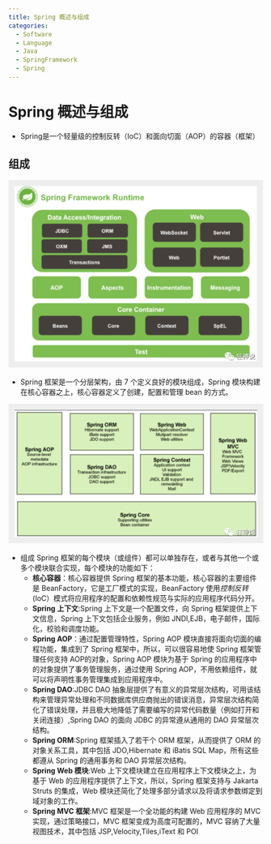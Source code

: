 ```yaml
---
title: Spring 概述与组成
categories:
  - Software
  - Language
  - Java
  - SpringFramework
  - Spring
---
```

# Spring 概述与组成

- Spring是一个轻量级的控制反转（IoC）和面向切面（AOP）的容器（框架）

## 组成



![](https://raw.githubusercontent.com/LuShan123888/Files/main/Pictures/2020-12-10-640-2851410.png)

- Spring 框架是一个分层架构，由 7 个定义良好的模块组成，Spring 模块构建在核心容器之上，核心容器定义了创建，配置和管理 bean 的方式。

![](https://raw.githubusercontent.com/LuShan123888/Files/main/Pictures/2020-12-10-2020-11-06-640-20201016203010444.png)

- 组成 Spring 框架的每个模块（或组件）都可以单独存在，或者与其他一个或多个模块联合实现，每个模块的功能如下：
    - **核心容器**：核心容器提供 Spring 框架的基本功能，核心容器的主要组件是 BeanFactory，它是工厂模式的实现，BeanFactory 使用*控制反转*(IoC）模式将应用程序的配置和依赖性规范与实际的应用程序代码分开。
    - **Spring 上下文**:Spring 上下文是一个配置文件，向 Spring 框架提供上下文信息，Spring 上下文包括企业服务，例如 JNDI,EJB，电子邮件，国际化，校验和调度功能。
    - **Spring AOP**：通过配置管理特性，Spring AOP 模块直接将面向切面的编程功能，集成到了 Spring 框架中，所以，可以很容易地使 Spring 框架管理任何支持 AOP的对象，Spring AOP 模块为基于 Spring 的应用程序中的对象提供了事务管理服务，通过使用 Spring AOP，不用依赖组件，就可以将声明性事务管理集成到应用程序中。
    - **Spring DAO**:JDBC DAO 抽象层提供了有意义的异常层次结构，可用该结构来管理异常处理和不同数据库供应商抛出的错误消息，异常层次结构简化了错误处理，并且极大地降低了需要编写的异常代码数量（例如打开和关闭连接）,Spring DAO 的面向 JDBC 的异常遵从通用的 DAO 异常层次结构。
    - **Spring ORM**:Spring 框架插入了若干个 ORM 框架，从而提供了 ORM 的对象关系工具，其中包括 JDO,Hibernate 和 iBatis SQL Map，所有这些都遵从 Spring 的通用事务和 DAO 异常层次结构。
    - **Spring Web 模块**:Web 上下文模块建立在应用程序上下文模块之上，为基于 Web 的应用程序提供了上下文，所以，Spring 框架支持与 Jakarta Struts 的集成，Web 模块还简化了处理多部分请求以及将请求参数绑定到域对象的工作。
    - **Spring MVC 框架**:MVC 框架是一个全功能的构建 Web 应用程序的 MVC 实现，通过策略接口，MVC 框架变成为高度可配置的，MVC 容纳了大量视图技术，其中包括 JSP,Velocity,Tiles,iText 和 POI